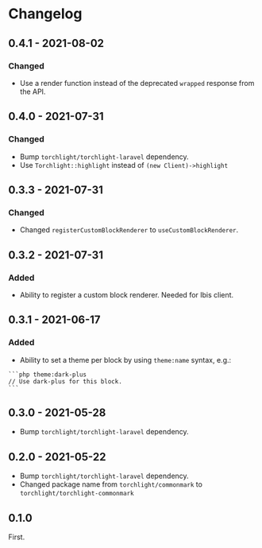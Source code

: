 # Changelog

## 0.4.1 - 2021-08-02

### Changed
- Use a render function instead of the deprecated `wrapped` response from the API.

## 0.4.0 - 2021-07-31

### Changed
- Bump `torchlight/torchlight-laravel` dependency.
- Use `Torchlight::highlight` instead of `(new Client)->highlight`


## 0.3.3 - 2021-07-31

### Changed
- Changed `registerCustomBlockRenderer` to `useCustomBlockRenderer`.

## 0.3.2 - 2021-07-31

### Added
- Ability to register a custom block renderer. Needed for Ibis client.

## 0.3.1 - 2021-06-17

### Added
- Ability to set a theme per block by using `theme:name` syntax, e.g.:

````
```php theme:dark-plus
// Use dark-plus for this block.
```
````

## 0.3.0 - 2021-05-28

- Bump `torchlight/torchlight-laravel` dependency.

## 0.2.0 - 2021-05-22

- Bump `torchlight/torchlight-laravel` dependency.
- Changed package name from `torchlight/commonmark` to `torchlight/torchlight-commonmark`


## 0.1.0

First.